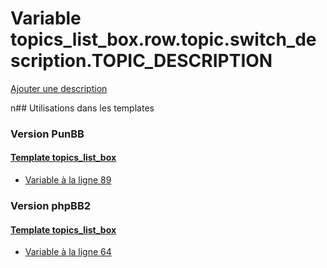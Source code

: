 # Variable topics_list_box.row.topic.switch_description.TOPIC_DESCRIPTION
[Ajouter une description](https://fa-tvars.appspot.com/topics_list_box.row.topic.switch_description.TOPIC_DESCRIPTION)

n## Utilisations dans les templates

### Version PunBB

#### [Template topics_list_box](punbb/topics_list_box.md)
* [Variable à la ligne 89](../punbb/topics_list_box.tpl#L89)

### Version phpBB2

#### [Template topics_list_box](subsilver/topics_list_box.md)
* [Variable à la ligne 64](../subsilver/topics_list_box.tpl#L64)